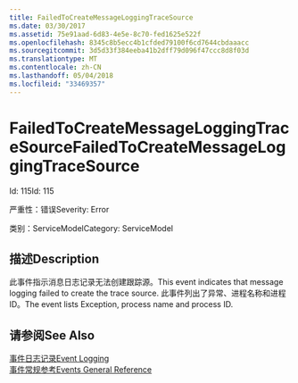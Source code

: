 ```yaml
---
title: FailedToCreateMessageLoggingTraceSource
ms.date: 03/30/2017
ms.assetid: 75e91aad-6d83-4e5e-8c70-fed1625e522f
ms.openlocfilehash: 8345c8b5ecc4b1cfded79100f6cd7644cbdaaacc
ms.sourcegitcommit: 3d5d33f384eeba41b2dff79d096f47ccc8d8f03d
ms.translationtype: MT
ms.contentlocale: zh-CN
ms.lasthandoff: 05/04/2018
ms.locfileid: "33469357"
---
```

# <a name="failedtocreatemessageloggingtracesource"></a><span data-ttu-id="0fad2-102">FailedToCreateMessageLoggingTraceSource</span><span class="sxs-lookup"><span data-stu-id="0fad2-102">FailedToCreateMessageLoggingTraceSource</span></span>
<span data-ttu-id="0fad2-103">Id: 115</span><span class="sxs-lookup"><span data-stu-id="0fad2-103">Id: 115</span></span>  
  
 <span data-ttu-id="0fad2-104">严重性：错误</span><span class="sxs-lookup"><span data-stu-id="0fad2-104">Severity: Error</span></span>  
  
 <span data-ttu-id="0fad2-105">类别：ServiceModel</span><span class="sxs-lookup"><span data-stu-id="0fad2-105">Category: ServiceModel</span></span>  
  
## <a name="description"></a><span data-ttu-id="0fad2-106">描述</span><span class="sxs-lookup"><span data-stu-id="0fad2-106">Description</span></span>  
 <span data-ttu-id="0fad2-107">此事件指示消息日志记录无法创建跟踪源。</span><span class="sxs-lookup"><span data-stu-id="0fad2-107">This event indicates that message logging failed to create the trace source.</span></span> <span data-ttu-id="0fad2-108">此事件列出了异常、进程名称和进程 ID。</span><span class="sxs-lookup"><span data-stu-id="0fad2-108">The event lists Exception, process name and process ID.</span></span>  
  
## <a name="see-also"></a><span data-ttu-id="0fad2-109">请参阅</span><span class="sxs-lookup"><span data-stu-id="0fad2-109">See Also</span></span>  
 [<span data-ttu-id="0fad2-110">事件日志记录</span><span class="sxs-lookup"><span data-stu-id="0fad2-110">Event Logging</span></span>](../../../../../docs/framework/wcf/diagnostics/event-logging/index.md)  
 [<span data-ttu-id="0fad2-111">事件常规参考</span><span class="sxs-lookup"><span data-stu-id="0fad2-111">Events General Reference</span></span>](../../../../../docs/framework/wcf/diagnostics/event-logging/events-general-reference.md)
